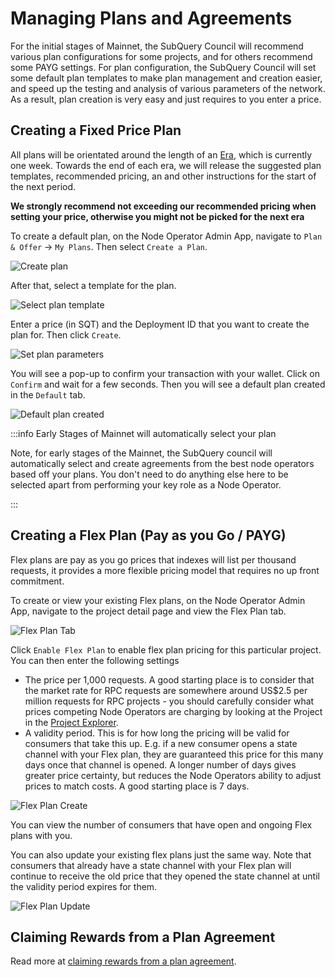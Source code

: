 # Managing Plans and Agreements

For the initial stages of Mainnet, the SubQuery Council will recommend various plan configurations for some projects, and for others recommend some PAYG settings. For plan configuration, the SubQuery Council will set some default plan templates to make plan management and creation easier, and speed up the testing and analysis of various parameters of the network. As a result, plan creation is very easy and just requires to you enter a price.

## Creating a Fixed Price Plan

All plans will be orientated around the length of an [Era](../introduction/era.md), which is currently one week. Towards the end of each era, we will release the suggested plan templates, recommended pricing, an and other instructions for the start of the next period.

**We strongly recommend not exceeding our recommended pricing when setting your price, otherwise you might not be picked for the next era**

To create a default plan, on the Node Operator Admin App, navigate to `Plan & Offer` -> `My Plans`. Then select `Create a Plan`.

![Create plan](/assets/img/network/plans_empty.png)

After that, select a template for the plan.

![Select plan template](/assets/img/network/plans_template_select.png)

Enter a price (in SQT) and the Deployment ID that you want to create the plan for. Then click `Create`.

![Set plan parameters](/assets/img/network/plans_price.png)

You will see a pop-up to confirm your transaction with your wallet. Click on `Confirm` and wait for a few seconds. Then you will see a default plan created in the `Default` tab.

![Default plan created](/assets/img/network/plans.png)

:::info Early Stages of Mainnet will automatically select your plan

Note, for early stages of the Mainnet, the SubQuery council will automatically select and create agreements from the best node operators based off your plans. You don't need to do anything else here to be selected apart from performing your key role as a Node Operator.

:::

## Creating a Flex Plan (Pay as you Go / PAYG)

Flex plans are pay as you go prices that indexes will list per thousand requests, it provides a more flexible pricing model that requires no up front commitment.

To create or view your existing Flex plans, on the Node Operator Admin App, navigate to the project detail page and view the Flex Plan tab.

![Flex Plan Tab](/assets/img/network/flex-plan.png)

Click `Enable Flex Plan` to enable flex plan pricing for this particular project. You can then enter the following settings

- The price per 1,000 requests. A good starting place is to consider that the market rate for RPC requests are somewhere around US$2.5 per million requests for RPC projects - you should carefully consider what prices competing Node Operators are charging by looking at the Project in the [Project Explorer](https://app.subquery.network/explorer/home).
- A validity period. This is for how long the pricing will be valid for consumers that take this up. E.g. if a new consumer opens a state channel with your Flex plan, they are guaranteed this price for this many days once that channel is opened. A longer number of days gives greater price certainty, but reduces the Node Operators ability to adjust prices to match costs. A good starting place is 7 days.

![Flex Plan Create](/assets/img/network/flex-plan-create.png)

You can view the number of consumers that have open and ongoing Flex plans with you.

You can also update your existing flex plans just the same way. Note that consumers that already have a state channel with your Flex plan will continue to receive the old price that they opened the state channel at until the validity period expires for them.

![Flex Plan Update](/assets/img/network/flex-plan-update.png)

## Claiming Rewards from a Plan Agreement

Read more at [claiming rewards from a plan agreement](./rewards.md#claiming-rewards-by-eras).

